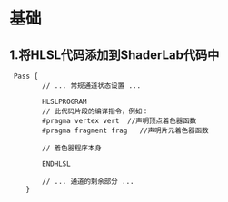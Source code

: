 # 基础

## 1.将HLSL代码添加到ShaderLab代码中

```hlsl
 Pass {
        // ... 常规通道状态设置 ...
      
        HLSLPROGRAM
        // 此代码片段的编译指令，例如：
        #pragma vertex vert  //声明顶点着色器函数
        #pragma fragment frag   //声明片元着色器函数
      
        // 着色器程序本身
      
        ENDHLSL

        // ... 通道的剩余部分 ...
    }
```

